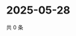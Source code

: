 # 2025-05-28

共 0 条

<!-- BEGIN ZHIHUQUESTIONS -->
<!-- 最后更新时间 Wed May 28 2025 21:26:48 GMT+0800 (China Standard Time) -->

<!-- END ZHIHUQUESTIONS -->
